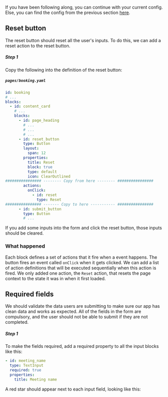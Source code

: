  If you have been following along, you can continue with your current config. Else, you can find the config from the previous section [here](tutorial-add-blocks-config).

## Reset button

The reset button should reset all the user's inputs. To do this, we can add a reset action to the reset button.

##### Step 1

Copy the following into the definition of the reset button:

##### `pages/booking.yaml`
```yaml
id: booking
# ...
blocks:
  - id: content_card
    # ...
    blocks:
      - id: page_heading
        # ...
        # ...
        # ...
      - id: reset_button
        type: Button
        layout:
          span: 12
        properties:
          title: Reset
          block: true
          type: default
          icon: ClearOutlined
################ -------- Copy from here -------- ################
        actions:
          onClick:
            - id: reset
              type: Reset
################ ------- Copy to here ----------- ################
      - id: submit_button
        type: Button
        # ...
```

If you add some inputs into the form and click the reset button, those inputs should be cleared.

### What happened

Each block defines a set of actions that it fire when a event happens. The button fires an event called `onClick` when it gets clicked. We can add a list of action definitions that will be executed sequentially when this action is fired. We only added one action, the `Reset` action, that resets the page context to the state it was in when it first loaded.

## Required fields

We should validate the data users are submitting to make sure our app has clean data and works as expected. All of the fields in the form are compulsory, and the user should not be able to submit if they are not completed.

##### Step 1

To make the fields required, add a required property to all the input blocks like this:

```yaml
- id: meeting_name
  type: TextInput
  required: true
  properties:
    title: Meeting name
```

A red star should appear next to each input field, looking like this:
